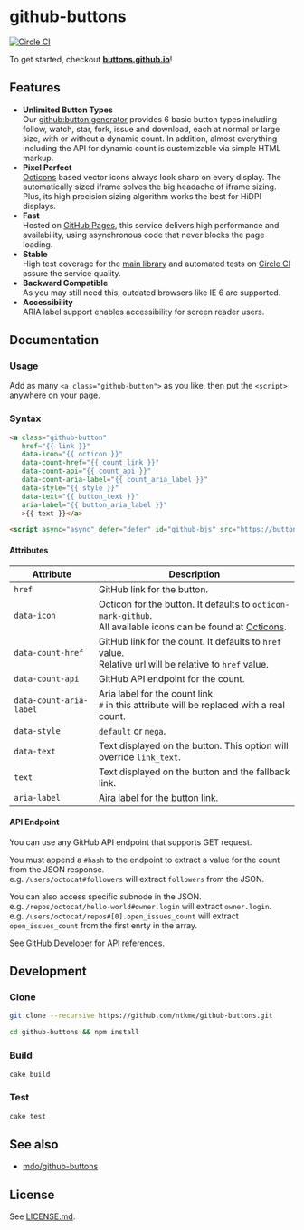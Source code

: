 github-buttons
==============

[![Circle CI](https://circleci.com/gh/ntkme/github-buttons.svg?style=svg)](https://circleci.com/gh/ntkme/github-buttons)

To get started, checkout **[buttons.github.io](https://buttons.github.io)**!  

## Features

- **Unlimited Button Types**  
  Our [github:button generator](https://buttons.github.io) provides 6 basic button types including follow, watch, star, fork, issue and download, each at normal or large size, with or without a dynamic count.  In addition, almost everything including the API for dynamic count is customizable via simple HTML markup.
- **Pixel Perfect**  
  [Octicons](https://octicons.github.com) based vector icons always look sharp on every display.  The automatically sized iframe solves the big headache of iframe sizing.  Plus, its high precision sizing algorithm works the best for HiDPI displays.
- **Fast**  
  Hosted on [GitHub Pages](https://pages.github.com), this service delivers high performance and availability, using asynchronous code that never blocks the page loading.
- **Stable**  
  High test coverage for the [main library](buttons.js) and automated tests on [Circle CI](https://circleci.com/gh/ntkme/github-buttons) assure the service quality.
- **Backward Compatible**  
  As you may still need this, outdated browsers like IE 6 are supported.
- **Accessibility**  
  ARIA label support enables accessibility for screen reader users.

## Documentation

### Usage

Add as many `<a class="github-button">` as you like, then put the `<script>` anywhere on your page.

### Syntax

``` html
<a class="github-button"
   href="{{ link }}"
   data-icon="{{ octicon }}"
   data-count-href="{{ count_link }}"
   data-count-api="{{ count_api }}"
   data-count-aria-label="{{ count_aria_label }}"
   data-style="{{ style }}"
   data-text="{{ button_text }}"
   aria-label="{{ button_aria_label }}"
   >{{ text }}</a>
```

``` html
<script async="async" defer="defer" id="github-bjs" src="https://buttons.github.io/buttons.js"></script>
```

#### Attributes

| Attribute               | Description                                                                                                                                     |
| ---------               | -----------                                                                                                                                     |
| `href`                  | GitHub link for the button.                                                                                                                     |
| `data-icon`             | Octicon for the button. It defaults to `octicon-mark-github`. <br> All available icons can be found at [Octicons](https://octicons.github.com). |
| `data-count-href`       | GitHub link for the count. It defaults to `href` value. <br> Relative url will be relative to `href` value.                                     |
| `data-count-api`        | GitHub API endpoint for the count.                                                                                                              |
| `data-count-aria-label` | Aria label for the count link. <br> `#` in this attribute will be replaced with a real count.                                                   |
| `data-style`            | `default` or `mega`.                                                                                                                            |
| `data-text`             | Text displayed on the button. This option will override `link_text`.                                                                            |
| `text`                  | Text displayed on the button and the fallback link.                                                                                             |
| `aria-label`            | Aira label for the button link.                                                                                                                 |

#### API Endpoint

You can use any GitHub API endpoint that supports GET request.  

You must append a `#hash` to the endpoint to extract a value for the count from the JSON response.  
e.g. `/users/octocat#followers` will extract `followers` from the JSON.  

You can also access specific subnode in the JSON.  
e.g. `/repos/octocat/hello-world#owner.login` will extract `owner.login`.  
e.g. `/users/octocat/repos#[0].open_issues_count` will extract `open_issues_count` from the first enrty in the array.  

See [GitHub Developer](https://developer.github.com) for API references.



Development
-----------

### Clone

``` sh
git clone --recursive https://github.com/ntkme/github-buttons.git
```

``` sh
cd github-buttons && npm install
```

### Build

``` sh
cake build
```

### Test

``` sh
cake test
```



See also
--------

- [mdo/github-buttons](https://ghbtns.com)



License
-------

See [LICENSE.md](LICENSE.md).
